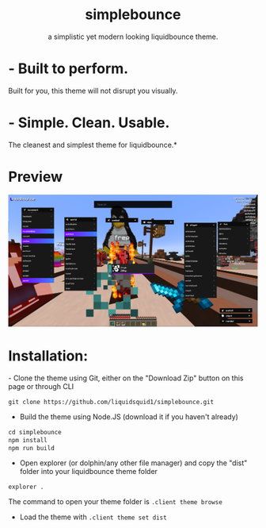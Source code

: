 <h1 align="center">
  simplebounce
</h1>

<p align="center">
  a simplistic yet modern looking liquidbounce theme.
</p>

<h1>- Built to perform.</h1>
Built for you, this theme will not disrupt
you visually.

<h1>- Simple. Clean. Usable.</h1>
The cleanest and simplest theme for liquidbounce.*

<h1>Preview</h1>
<img src="https://github.com/liquidsquid1/simplebounce/blob/main/.github/img/pic.png" />

<h1>Installation:</h1>
- Clone the theme using Git, either on the "Download Zip" button on this page or through CLI

```
git clone https://github.com/liquidsquid1/simplebounce.git
```

- Build the theme using Node.JS (download it if you haven't already)
```
cd simplebounce
npm install
npm run build
```

- Open explorer (or dolphin/any other file manager) and copy the "dist" folder into your liquidbounce theme folder
```
explorer .
```

The command to open your theme folder is `.client theme browse`

- Load the theme with `.client theme set dist`
